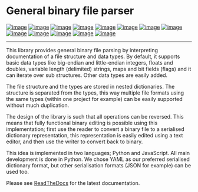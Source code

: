 General binary file parser
==========================

[![image](https://img.shields.io/github/last-commit/jfjlaros/bin-parser.svg)](https://github.com/jfjlaros/bin-parser/graphs/commit-activity)
[![image](https://travis-ci.org/jfjlaros/bin-parser.svg?branch=master)](https://travis-ci.org/jfjlaros/bin-parser)
[![image](https://readthedocs.org/projects/bin-parser/badge/?version=latest)](https://bin-parser.readthedocs.io/en/latest)
[![image](https://img.shields.io/github/release-date/jfjlaros/bin-parser.svg)](https://github.com/jfjlaros/bin-parser/releases)
[![image](https://img.shields.io/github/release/jfjlaros/bin-parser.svg)](https://github.com/jfjlaros/bin-parser/releases)
[![image](https://img.shields.io/pypi/v/bin-parser.svg)](https://pypi.org/project/bin-parser/)
[![image](https://img.shields.io/npm/v/bin-parser.svg)](https://www.npmjs.com/package/bin-parser)
[![image](https://img.shields.io/github/languages/code-size/jfjlaros/bin-parser.svg)](https://github.com/jfjlaros/bin-parser)
[![image](https://img.shields.io/github/languages/count/jfjlaros/bin-parser.svg)](https://github.com/jfjlaros/bin-parser)
[![image](https://img.shields.io/github/languages/top/jfjlaros/bin-parser.svg)](https://github.com/jfjlaros/bin-parser)
[![image](https://img.shields.io/github/license/jfjlaros/bin-parser.svg)](https://raw.githubusercontent.com/jfjlaros/bin-parser/master/LICENSE.md)
[![image](https://zenodo.org/badge/DOI/10.5281/zenodo.1295625.svg)](https://zenodo.org/record/1295625)
[![image](http://joss.theoj.org/papers/345778df6874891e84c712cc0d665549/status.svg)](http://joss.theoj.org/papers/345778df6874891e84c712cc0d665549)

------------------------------------------------------------------------

This library provides general binary file parsing by interpreting
documentation of a file structure and data types. By default, it
supports basic data types like big-endian and little-endian integers,
floats and doubles, variable length (delimited) strings, maps and bit
fields (flags) and it can iterate over sub structures. Other data types
are easily added.

The file structure and the types are stored in nested dictionaries. The
structure is separated from the types, this way multiple file formats
using the same types (within one project for example) can be easily
supported without much duplication.

The design of the library is such that all operations can be reversed.
This means that fully functional binary editing is possible using this
implementation; first use the reader to convert a binary file to a
serialised dictionary representation, this representation is easily
edited using a text editor, and then use the writer to convert back to
binary.

This idea is implemented in two languages; Python and JavaScript. All
main development is done in Python. We chose YAML as our preferred
serialised dictionary format, but other serialisation formats (JSON for
example) can be used too.

Please see
[ReadTheDocs](https://bin-parser.readthedocs.io/en/latest/index.html)
for the latest documentation.
